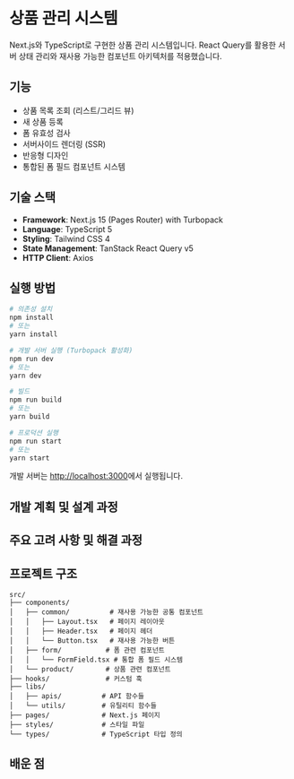 # 상품 관리 시스템

Next.js와 TypeScript로 구현한 상품 관리 시스템입니다. React Query를 활용한 서버 상태 관리와 재사용 가능한 컴포넌트 아키텍처를 적용했습니다.

## 기능

- 상품 목록 조회 (리스트/그리드 뷰)
- 새 상품 등록
- 폼 유효성 검사
- 서버사이드 렌더링 (SSR)
- 반응형 디자인
- 통합된 폼 필드 컴포넌트 시스템

## 기술 스택

- **Framework**: Next.js 15 (Pages Router) with Turbopack
- **Language**: TypeScript 5
- **Styling**: Tailwind CSS 4
- **State Management**: TanStack React Query v5
- **HTTP Client**: Axios

## 실행 방법

```bash
# 의존성 설치
npm install
# 또는
yarn install

# 개발 서버 실행 (Turbopack 활성화)
npm run dev
# 또는
yarn dev

# 빌드
npm run build
# 또는
yarn build

# 프로덕션 실행
npm run start
# 또는
yarn start
```

개발 서버는 [http://localhost:3000](http://localhost:3000)에서 실행됩니다.

## 개발 계획 및 설계 과정

## 주요 고려 사항 및 해결 과정

## 프로젝트 구조

```
src/
├── components/
│   ├── common/          # 재사용 가능한 공통 컴포넌트
│   │   ├── Layout.tsx   # 페이지 레이아웃
│   │   ├── Header.tsx   # 페이지 헤더
│   │   └── Button.tsx   # 재사용 가능한 버튼
│   ├── form/           # 폼 관련 컴포넌트
│   │   └── FormField.tsx # 통합 폼 필드 시스템
│   └── product/        # 상품 관련 컴포넌트
├── hooks/              # 커스텀 훅
├── libs/
│   ├── apis/          # API 함수들
│   └── utils/         # 유틸리티 함수들
├── pages/             # Next.js 페이지
├── styles/            # 스타일 파일
└── types/             # TypeScript 타입 정의
```

## 배운 점
